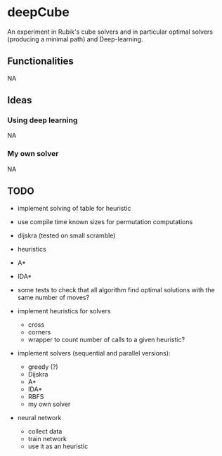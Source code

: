 # deepCube

An experiment in Rubik's cube solvers and in particular optimal solvers (producing a minimal path) and Deep-learning.

## Functionalities

NA

## Ideas

### Using deep learning

NA

### My own solver

NA

## TODO

- implement solving of table for heuristic
- use compile time known sizes for permutation computations

- dijskra (tested on small scramble)
- heuristics
- A*
- IDA*

- some tests to check that all algorithm find optimal solutions with the same number of moves?

- implement heuristics for solvers
    - cross
    - corners
    - wrapper to count number of calls to a given heuristic?
- implement solvers (sequential and parallel versions):
    - greedy (?)
    - Dijskra
    - A*
    - IDA*
    - RBFS
    - my own solver
- neural network
    - collect data
    - train network
    - use it as an heuristic
